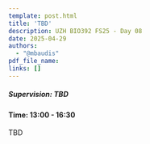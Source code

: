 ```yaml
---
template: post.html
title: 'TBD'
description: UZH BIO392 FS25 - Day 08
date: 2025-04-29
authors:
  - "@mbaudis"
pdf_file_name: 
links: []
---
```


##### Supervision: TBD
#### Time: 13:00 - 16:30

TBD

<!--more-->

